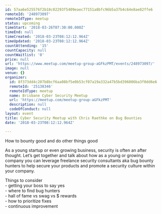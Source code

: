 ```yaml
---
id: 57aa6e525576f2b18c02293f5409eaec77151a8bfc96b5a37b4c64e8ae82ffe6
remoteId: '248973097'
remoteIdType: meetup
status: upcoming
timeStart: '2018-03-26T07:30:00.000Z'
timeEnd: null
timeCreated: '2018-03-23T08:12:12.964Z'
timeUpdated: '2018-03-23T08:12:12.964Z'
countAttending: '15'
countCapacity: null
countWaitlist: '0'
price: null
url: 'https://www.meetup.com/meetup-group-aGFkzPMT/events/248973097/'
image: null
venue: {}
organizer:
  id: 8f373dd4c207b8bcf6aa08bf5e0b53cf07a19a332a47b5bd396006ba3f0dd6e6
  remoteId: '25138346'
  remoteIdType: meetup
  name: Brisbane Cyber Security Meetup
  url: 'https://meetup.com/meetup-group-aGFkzPMT'
  description: null
  codeOfConduct: null
layout: event
title: Cyber Security Meetup with Chris Raethke on Bug Bounties
date: '2018-03-23T08:12:12.964Z'

---
```

<p>How to bounty good and do other things good</p> <p>As a young startup or even growing business, security is often an after thought. Let’s get together and talk about how as a young or growing company you can leverage freelance security consultants aka bug bounty hunters to help secure your products and promote a security culture within your company.</p> <p>Things to consider<br/>- getting your boss to say yes<br/>- where to find bug hunters<br/>- hall of fame vs swag vs $ rewards<br/>- how to prioritize fixes<br/>- continuous improvement</p>
